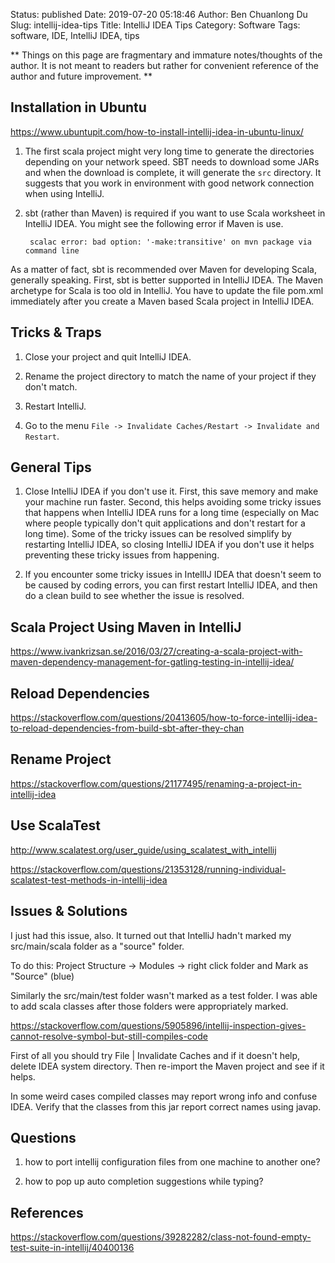 Status: published
Date: 2019-07-20 05:18:46
Author: Ben Chuanlong Du
Slug: intellij-idea-tips
Title: IntelliJ IDEA Tips
Category: Software
Tags: software, IDE, IntelliJ IDEA, tips

**
Things on this page are
fragmentary and immature notes/thoughts of the author.
It is not meant to readers
but rather for convenient reference of the author and future improvement.
**

## Installation in Ubuntu 

https://www.ubuntupit.com/how-to-install-intellij-idea-in-ubuntu-linux/



1. The first scala project might very long time to generate the directories
    depending on your network speed.
    SBT needs to download some JARs and when the download is complete,
    it will generate the `src` directory.
    It suggests that you work in environment with good network connection
    when using IntelliJ.


2. sbt (rather than Maven) is required if you want to use Scala worksheet in IntelliJ IDEA.
    You might see the following error if Maven is use.

        scalac error: bad option: '-make:transitive' on mvn package via command line

As a matter of fact,
sbt is recommended over Maven for developing Scala,
generally speaking.
First,
sbt is better supported in IntelliJ IDEA.
The Maven archetype for Scala is too old in IntelliJ.
You have to update the file pom.xml immediately after you create a Maven based Scala project in IntelliJ IDEA.

## Tricks & Traps 

1. Close your project and quit IntelliJ IDEA.

2. Rename the project directory to match the name of your project if they don't match.

3. Restart IntelliJ.

4. Go to the menu `File -> Invalidate Caches/Restart -> Invalidate and Restart`.


## General Tips

1. Close IntelliJ IDEA if you don't use it.
    First, 
    this save memory and make your machine run faster.
    Second, 
    this helps avoiding some tricky issues that happens when IntelliJ IDEA runs for a long time 
    (especially on Mac where people typically don't quit applications and don't restart for a long time).
    Some of the tricky issues can be resolved simplify by restarting IntelliJ IDEA,
    so closing IntelliJ IDEA if you don't use it helps preventing these tricky issues from happening.

2. If you encounter some tricky issues in IntellIJ IDEA that doesn't seem to be caused by coding errors,
    you can first restart IntelliJ IDEA, 
    and then do a clean build to see whether the issue is resolved.

## Scala Project Using Maven in IntelliJ

https://www.ivankrizsan.se/2016/03/27/creating-a-scala-project-with-maven-dependency-management-for-gatling-testing-in-intellij-idea/



## Reload Dependencies

https://stackoverflow.com/questions/20413605/how-to-force-intellij-idea-to-reload-dependencies-from-build-sbt-after-they-chan

## Rename Project

https://stackoverflow.com/questions/21177495/renaming-a-project-in-intellij-idea

## Use ScalaTest

http://www.scalatest.org/user_guide/using_scalatest_with_intellij

https://stackoverflow.com/questions/21353128/running-individual-scalatest-test-methods-in-intellij-idea

## Issues & Solutions


I just had this issue, also. It turned out that IntelliJ hadn't marked my src/main/scala folder as a "source" folder.

To do this: Project Structure -> Modules -> right click folder and Mark as "Source" (blue)

Similarly the src/main/test folder wasn't marked as a test folder. I was able to add scala classes after those folders were appropriately marked.



https://stackoverflow.com/questions/5905896/intellij-inspection-gives-cannot-resolve-symbol-but-still-compiles-code



First of all you should try File | Invalidate Caches and if it doesn't help, delete IDEA system directory. Then re-import the Maven project and see if it helps.

In some weird cases compiled classes may report wrong info and confuse IDEA. Verify that the classes from this jar report correct names using javap.


## Questions

1. how to port intellij configuration files from one machine to another one?

2. how to pop up auto completion suggestions while typing?


## References 

https://stackoverflow.com/questions/39282282/class-not-found-empty-test-suite-in-intellij/40400136
